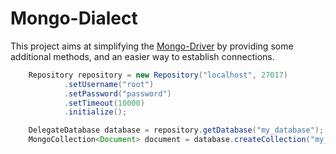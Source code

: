 # Mongo-Dialect
 
This project aims at simplifying the [Mongo-Driver](https://github.com/mongodb/mongo-java-driver) 
by providing some additional methods, and an easier way to establish connections.

````java
    Repository repository = new Repository("localhost", 27017)
            .setUsername("root")
            .setPassword("password")
            .setTimeout(10000)
            .initialize();

    DelegateDatabase database = repository.getDatabase("my_database");
    MongoCollection<Document> document = database.createCollection("my_collection");
````
